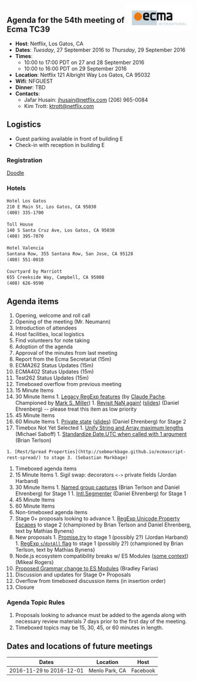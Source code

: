 <img src="../images/Ecma_RVB-003.jpg" align="right" height="70" alt="" />

## Agenda for the 54th meeting of Ecma TC39

- **Host**: Netflix, Los Gatos, CA
- **Dates**: *Tuesday*, 27 September 2016 to *Thursday*, 29 September 2016
- **Times**:
  - 10:00 to 17:00 PDT on 27 and 28 September 2016
  - 10:00 to 16:00 PDT on 29 September 2016
- **Location**: 
    Netflix
    121 Albright Way
    Los Gatos, CA 95032
- **Wifi**: NFGUEST
- **Dinner**: TBD
- **Contacts**:
  - Jafar Husain: jhusain@netflix.com (206) 965-0084
  - Kim Trott: ktrott@netflix.com

## Logistics

* Guest parking available in front of building E
* Check-in with reception in building E

### Registration
[Doodle](https://ecma-international.doodle.com/poll/ga4aaxnntm8tb3b2)

### Hotels

    Hotel Los Gatos
    210 E Main St, Los Gatos, CA 95030
    (408) 335-1700

    Toll House
    140 S Santa Cruz Ave, Los Gatos, CA 95030
    (408) 395-7070

    Hotel Valencia
    Santana Row, 355 Santana Row, San Jose, CA 95128
    (408) 551-0010

    Courtyard by Marriott
    655 Creekside Way, Campbell, CA 95008
    (408) 626-9590

## Agenda items

1. Opening, welcome and roll call
  1. Opening of the meeting (Mr. Neumann)
  1. Introduction of attendees
  1. Host facilities, local logistics
1. Find volunteers for note taking
1. Adoption of the agenda
1. Approval of the minutes from last meeting
1. Report from the Ecma Secretariat (15m)
1. ECMA262 Status Updates (15m)
1. ECMA402 Status Updates (15m)
1. Test262 Status Updates (15m)
1. Timeboxed overflow from previous meeting
  1. 15 Minute Items
  1. 30 Minute Items
    1. [Legacy RegExp features](https://github.com/claudepache/es-regexp-legacy-static-properties) (by [Claude Pache](https://github.com/claudepache). Championed by [Mark S. Miller](https://github.com/erights))
    1. [Revisit NaN again!](https://github.com/tc39/ecma262/issues/635) ([slides](https://docs.google.com/presentation/d/1eqimbmVpMZET_5H9NacVkXGP2WNATg8bXWi3Ky2bsGo/edit)) (Daniel Ehrenberg) -- please treat this item as low priority
  1. 45 Minute Items
  1. 60 Minute Items
    1. [Private state](https://github.com/tc39/proposal-private-fields) ([slides](https://docs.google.com/presentation/d/1RM_DEWAYh8PmJRt02IunIRaUNjlwprXF3yPW6NltuMA/edit)) (Daniel Ehrenberg) for Stage 2
  1. Timebox Not Yet Selected
    1. [Unify String and Array maximum lengths](https://github.com/tc39/ecma262/pull/641) (Michael Saboff)
    1. [Standardize Date.UTC when called with 1 argument](https://github.com/tc39/ecma262/pull/642) (Brian Terlson)

    1. [Rest/Spread Properties](http://sebmarkbage.github.io/ecmascript-rest-spread/) to stage 3. (Sebastian Markbage)
1. Timeboxed agenda items
  1. 15 Minute Items
    1. Sigil swap: decorators `<->` private fields (Jordan Harband)
  1. 30 Minute Items
    1. [Named group captures](https://github.com/littledan/es-regexp-named-groups) (Brian Terlson and Daniel Ehrenberg) for Stage 1
    1. [Intl.Segmenter](https://github.com/littledan/Segmenter) (Daniel Ehrenberg) for Stage 1
  1. 45 Minute Items
  1. 60 Minute Items
1. Non-timeboxed agenda items
  1. Stage 0+ proposals looking to advance
    1. [RegExp Unicode Property Escapes](https://github.com/mathiasbynens/es-regexp-unicode-property-escapes) to stage 2 (championed by Brian Terlson and Daniel Ehrenberg, text by Mathias Bynens)
  1. New proposals
    1. [Promise.try](https://github.com/ljharb/proposal-promise-try) to stage 1 (possibly 2?) (Jordan Harband)
    1. [RegExp `s`/`dotAll` flag](https://github.com/mathiasbynens/es-regexp-dotall-flag) to stage 1 (possibly 2?) (championed by Brian Terlson, text by Mathias Bynens)
  1. Node.js ecosystem compatibility breaks w/ ES Modules ([some context](https://github.com/tc39/agendas/pull/214#issuecomment-243929423)) (Mikeal Rogers)
  1. [Proposed Grammar change to ES Modules](https://github.com/bmeck/UnambiguousJavaScriptGrammar) (Bradley Farias)
  1. Discussion and updates for Stage 0+ Proposals
1. Overflow from timeboxed discussion items (in insertion order)
1. Closure

### Agenda Topic Rules

1. Proposals looking to advance must be added to the agenda along with necessary review materials 7 days prior to the first day of the meeting.
1. Timeboxed topics may be 15, 30, 45, or 60 minutes in length.

## Dates and locations of future meetings

| Dates                    | Location          | Host       |
|--------------------------|-------------------|------------|
| 2016-11-29 to 2016-12-01 | Menlo Park, CA    | Facebook   |
